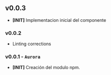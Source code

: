 ## v0.0.3

- **[INIT]** Implementacion inicial del componente

### v0.0.2

- Linting corrections

### v0.0.1 - `Aurora`

- **[INIT]** Creación del modulo npm.
